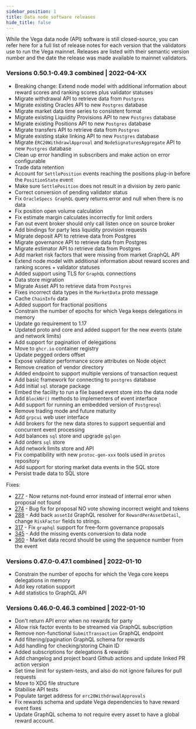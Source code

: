 ```yaml
---
sidebar_position: 1
title: Data node software releases
hide_title: false
---
```


While the Vega data node (API) software is still closed-source, you can refer here for a full list of release notes for each version that the validators use to run the Vega mainnet. Releases are listed with their semantic version number and the date the release was made available to mainnet validators.

### Versions 0.50.1-0.49.3 combined | 2022-04-XX

- Breaking change: Extend node model with additional information about reward scores and ranking scores plus validator statuses
- Migrate withdrawal API to retrieve data from `Postgres`
- Migrate existing Oracles API to new `Postgres` database
- Migrate market data time series to consistent format
- Migrate existing Liquidity Provisions API to new `Postgres` database
- Migrate existing Positions API to new `Postgres` database
- Migrate transfers API to retrieve data from `Postgres`
- Migrate existing stake linking API to new `Postgres` database
- Migrate `ERC20WithdrawlApproval` and `NodeSignaturesAggregate` API to new `Postgres` database
- Clean up error handling in subscribers and make action on error configurable
- Trade data retention
- Account for `SettlePosition` events reaching the positions plug-in before the `PositionState` event
- Make sure `SettlePosition` does not result in a division by zero panic
- Correct conversion of pending validator status
- Fix `OracleSpecs GraphQL` query returns error and null when there is no data
- Fix position open volume calculation
- Fix estimate margin calculates incorrectly for limit orders
- Fan out event broker should only call listen once on source broker
- Add bindings for party less liquidity provision requests
- Migrate deposit API to retrieve data from Postgres
- Migrate governance API to retrieve data from Postgres
- Migrate estimator API to retrieve data from Postgres
- Add market risk factors that were missing from market GraphQL API
- Extend node model with additional information about reward scores and ranking scores + validator statuses
- Added support using TLS for `GraphQL` connections
- Data store migration
- Migrate Asset API to retrieve data from `Postgres`
- Fixes incorrect data types in the `MarketData` proto message
- Cache `ChainInfo` data
- Added support for fractional positions
- Constrain the number of epochs for which Vega keeps delegations in memory
- Update go requirement to 1.17
- Updated proto and core and added support for the new events (state and network limits)
- Add support for pagination of delegations
- Move to `ghcr.io` container registry
- Update pegged orders offset
- Expose validator performance score attributes on Node object
- Remove creation of vendor directory
- Added endpoint to support multiple versions of transaction request
- Add basic framework for connecting to `postgres` database
- Add initial `sql` storage package
- Embed the facility to run a file based event store into the data node
- Add `BlockNr()` methods to implementers of event interface
- Add support for running an embedded version of `Postgresql`
- Remove trading mode and future maturity
- Add `grpcui` web user interface
- Add brokers for the new data stores to support sequential and concurrent event processing
- Add balances `sql` store and upgrade `gqlgen`
- Add orders `sql` store
- Add network limits store and API
- Fix compatibility with new `protoc-gen-xxx` tools used in `protos` repository
- Add support for storing market data events in the SQL store
- Persist trade data to SQL store

Fixes:
- [277](https://github.com/vegaprotocol/data-node/pull/277) - Now returns not-found error instead of internal error when proposal not found
- [274](https://github.com/vegaprotocol/data-node/issues/274) - Bug fix for proposal NO vote showing incorrect weight and tokens
- [288](https://github.com/vegaprotocol/data-node/pull/288) - Add back `assetId` GraphQL resolver for `RewardPerAssetDetail`, change `RiskFactor` fields to strings.
- [317](https://github.com/vegaprotocol/data-node/pull/317) - Fix `graphql` support for free-form governance proposals
- [345](https://github.com/vegaprotocol/data-node/issues/345) - Add the missing events conversion to data node
- [360](https://github.com/vegaprotocol/data-node/pull/360) - Market data record should be using the sequence number from the event

### Versions 0.47.0-0.47.1 combined | 2022-01-10

- Constrain the number of epochs for which the Vega core keeps delegations in memory
- Add key rotation support 
- Add statistics to GraphQL API

### Versions 0.46.0-0.46.3 combined | 2022-01-10

- Don't return API error when no rewards for party
- Allow risk factor events to be streamed via GraphQL subscription
- Remove non-functional `SubmitTransaction` GraphQL endpoint
- Add filtering/pagination GraphQL schema for rewards
- Add handling for checking/storing Chain ID
- Added subscriptions for delegations & rewards
- Add changelog and project board Github actions and update linked PR action version
- Set time limit for system-tests, and also do not ignore failures for pull requests
- Move to XDG file structure
- Stabilise API tests
- Populate target address for `erc20WithdrawalApprovals`
- Fix rewards schema and update Vega dependencies to have reward event fixes
- Update GraphQL schema to not require every asset to have a global reward account.
